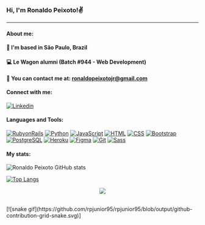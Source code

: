 ### Hi, I'm Ronaldo Peixoto!✌️
___________________________________________

#### About me:

#### 📍 I'm based in São Paulo, Brazil
#### 💻 Le Wagon alumni (Batch #944 - Web Development)
#### 📩 You can contact me at: ronaldopeixotojr@gmail.com

#### Connect with me:

[![Linkedin](https://img.shields.io/badge/LinkedIn-0077B5?style=for-the-badge&logo=linkedin&logoColor=white)](https://www.linkedin.com/in/ronaldopeixotojr/)

#### Languages and Tools:

[![RubyonRails](https://img.shields.io/badge/Ruby_on_Rails-CC0000?style=for-the-badge&logo=ruby-on-rails&logoColor=white)](https://rubyonrails.org/) [![Python](https://img.shields.io/badge/Python-14354C?style=for-the-badge&logo=python&logoColor=white)](https://www.python.org/) [![JavaScript](https://img.shields.io/badge/JavaScript-F7DF1E?style=for-the-badge&logo=javascript&logoColor=black)](https://www.javascript.com/) [![HTML](https://img.shields.io/badge/HTML5-E34F26?style=for-the-badge&logo=html5&logoColor=white)](https://developer.mozilla.org/pt-BR/docs/Web/HTML) [![CSS](https://img.shields.io/badge/CSS3-1572B6?style=for-the-badge&logo=css3&logoColor=white)](https://www.w3schools.com/css/) [![Bootstrap](https://img.shields.io/badge/Bootstrap-563D7C?style=for-the-badge&logo=bootstrap&logoColor=white)](https://getbootstrap.com/) [![PostgreSQL](https://img.shields.io/badge/PostgreSQL-316192?style=for-the-badge&logo=postgresql&logoColor=white)](https://www.postgresql.org/) [![Heroku](https://img.shields.io/badge/Heroku-430098?style=for-the-badge&logo=heroku&logoColor=white)](https://www.heroku.com/) [![Figma](https://img.shields.io/badge/Figma-F24E1E?style=for-the-badge&logo=figma&logoColor=white)](https://www.figma.com/) [![Git](https://img.shields.io/badge/GIT-E44C30?style=for-the-badge&logo=git&logoColor=white)](https://git-scm.com/) [![Sass](https://img.shields.io/badge/Sass-CC6699?style=for-the-badge&logo=sass&logoColor=white)](https://sass-lang.com/)

#### My stats:

![Ronaldo Peixoto GitHub stats](https://github-readme-stats.vercel.app/api?username=rpjunior95&show_icons=true&theme=default)

[![Top Langs](https://github-readme-stats.vercel.app/api/top-langs/?username=rpjunior95&layout=compact)](https://github.com/rpjunior95/github-readme-stats)
</br>
<p align="center">   <img alingn="center" src="https://profile-counter.glitch.me/rpjunior95/count.svg" /></p>
</br>
[![snake gif](https://github.com/rpjunior95/rpjunior95/blob/output/github-contribution-grid-snake.svg)]
